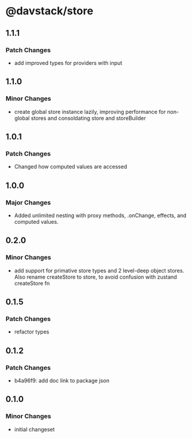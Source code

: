 # @davstack/store

## 1.1.1

### Patch Changes

- add improved types for providers with input

## 1.1.0

### Minor Changes

- create global store instance lazily, improving performance for non-global stores and consoldating store and storeBuilder

## 1.0.1

### Patch Changes

- Changed how computed values are accessed

## 1.0.0

### Major Changes

- Added unlimited nesting with proxy methods, .onChange, effects, and computed values.

## 0.2.0

### Minor Changes

- add support for primative store types and 2 level-deep object stores. Also rename createStore to store, to avoid confusion with zustand createStore fn

## 0.1.5

### Patch Changes

- refactor types

## 0.1.2

### Patch Changes

- b4a96f9: add doc link to package json

## 0.1.0

### Minor Changes

- initial changeset

